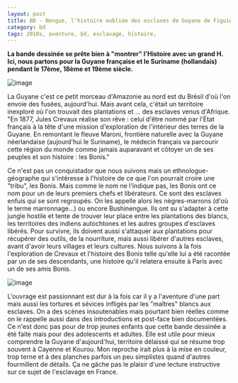 ```yaml
---
layout: post
title: BD - Nengue, l'histoire oubliée des esclaves de Guyane de Figuière et  Blanco (2018)
category: bd
tags: 2010s, aventure, bd, esclavage, histoire,
---
```

**La bande dessinée se prête bien à "montrer" l'Histoire avec un grand H. Ici, nous partons pour la Guyane française et le Suriname (hollandais) pendant le 17ème, 18ème et 19ème siècle.**

![image](https://cheziceman.files.wordpress.com/2019/10/nengue.jpg)

La Guyane c'est ce petit morceau d'Amazonie au nord est du Brésil d'où l'on envoie des fusées, aujourd'hui. Mais avant cela, c'était un territoire inexploré où l'on trouvait des plantations et ... des esclaves venus d'Afrique. "En 1877, Jules Crevaux réalise son rêve : celui d'être nommé par l'État français à la tête d'une mission d'exploration de l'intérieur des terres de la Guyane. En remontant le fleuve Maroni, frontière naturelle avec la Guyane néerlandaise (aujourd'hui le Suriname), le médecin français va parcourir cette région du monde comme jamais auparavant et côtoyer un de ses peuples et son histoire : les Bonis."

Ce n'est pas un conquistador que nous suivons mais un ethnologue-géographe qui s'intéresse à l'histoire de ce que l'on pourrait croire une "tribu", les Bonis. Mais comme le nom ne l'indique pas, les Bonis ont ce nom pour un de leurs premiers chefs et libérateurs. Ce sont des esclaves enfuis qui se sont regroupés. On les appelle alors les nègres-marrons (d'où le terme marronnage...) ou encore Bushinengue. Ils ont su s'adapter à cette jungle hostile et tente de trouver leur place entre les plantations des blancs, les territoires des indiens autochtones et les autres groupes d'esclaves libérés. Pour survivre, ils doivent aussi s'attaquer aux plantations pour récupérer des outils, de la nourriture, mais aussi libérer d'autres esclaves, avant d'avoir leurs villages et leurs cultures. Nous suivons à la fois l'exploration de Crevaux et l'histoire des Bonis telle qu'elle lui a été racontée par un de ses descendants, une histoire qu'il relatera ensuite à Paris avec un de ses amis Bonis. 

![image](https://cheziceman.files.wordpress.com/2019/10/nengue2.jpg)

L'ouvrage est passionnant est dur à la fois car il y a l'aventure d'une part mais aussi les tortures et sévices infligés par les "maîtres" blancs aux esclaves. On a des scènes insoutenables mais pourtant bien réelles comme on le rappelle aussi dans des introductions et post-face bien documentées. Ce n'est donc pas pour de trop jeunes enfants que cette bande dessinée a été faite mais pour des adolescents et adultes. Elle est utile pour mieux comprendre la Guyane d'aujourd'hui, territoire délaissé qui se résume trop souvent à Cayenne et Kourou. Mon reproche irait plus à la mise en couleur, trop terne et à des planches parfois un peu simplistes quand d'autres fourmillent de détails. Ça ne gâche pas le plaisir d'une lecture instructive sur ce sujet de l'esclavage en France. 
